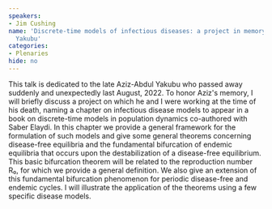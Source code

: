 ```yaml
---
speakers:
- Jim Cushing
name: 'Discrete-time models of infectious diseases: a project in memory of Aziz-Abdul
  Yakubu'
categories:
- Plenaries
hide: no
---
```

This talk is dedicated to the late Aziz-Abdul Yakubu who passed away suddenly and unexpectedly last August, 2022. To honor Aziz's memory, I will briefly discuss a project on which he and I were working at the time of his death, naming a chapter on infectious disease models to appear in a book on discrete-time models in population dynamics co-authored with Saber Elaydi. In this chapter we provide a general framework for the formulation of such models and give some general theorems concerning disease-free equilibria and the fundamental bifurcation of endemic equilibria that occurs upon the destabilization of a disease-free equilibrium. This basic bifurcation theorem will be related to the reproduction number R₀, for which we provide a general definition. We also give an extension of this fundamental bifurcation phenomenon for periodic disease-free and endemic cycles. I will illustrate the application of the theorems using a few specific disease models.
